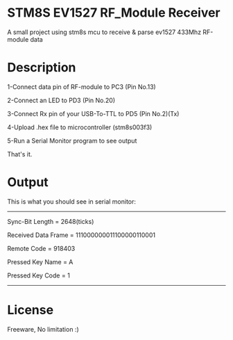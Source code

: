 # STM8S EV1527 RF_Module Receiver
A small project using stm8s mcu to receive &amp; parse ev1527 433Mhz RF-module data

# Description
1-Connect data pin of RF-module to PC3 (Pin No.13)

2-Connect an LED to PD3 (Pin No.20)

3-Connect Rx pin of your USB-To-TTL to PD5 (Pin No.2)(Tx) 

4-Upload .hex file to microcontroller (stm8s003f3)

5-Run a Serial Monitor program to see output

That's it.

# Output
This is what you should see in serial monitor:

-----------------------------------------------
Sync-Bit Length = 2648(ticks)

Received Data Frame = 111000000011100000110001

Remote Code = 918403

Pressed Key Name = A

Pressed Key Code = 1

-----------------------------------------------



# License
Freeware, No limitation :)
